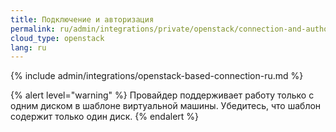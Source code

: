 ```yaml
---
title: Подключение и авторизация
permalink: ru/admin/integrations/private/openstack/сonnection-and-authorization.html
cloud_type: openstack
lang: ru
---
```


{% include admin/integrations/openstack-based-connection-ru.md %}

{% alert level="warning" %}
Провайдер поддерживает работу только с одним диском в шаблоне виртуальной машины. Убедитесь, что шаблон содержит только один диск.
{% endalert %}

